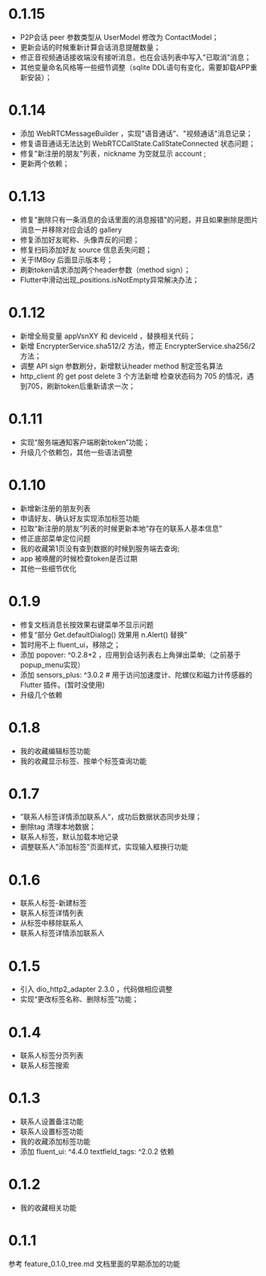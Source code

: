 
# 0.1.15
* P2P会话  peer 参数类型从 UserModel 修改为 ContactModel；
* 更新会话的时候重新计算会话消息提醒数量；
* 修正音视频通话接收端没有接听消息，也在会话列表中写入"已取消"消息；
* 其他变量命名风格等一些细节调整（sqlite DDL语句有变化，需要卸载APP重新安装）；

# 0.1.14
* 添加 WebRTCMessageBuilder ，实现"语音通话"、"视频通话"消息记录；
* 修复语音通话无法达到 WebRTCCallState.CallStateConnected 状态问题；
* 修复"新注册的朋友"列表，nickname 为空就显示 account ;
* 更新两个依赖；

# 0.1.13
* 修复"删除只有一条消息的会话里面的消息报错"的问题，并且如果删除是图片消息一并移除对应会话的 gallery
* 修复添加好友昵称、头像弄反的问题；
* 修复扫码添加好友 source 信息丢失问题；
* 关于IMBoy 后面显示版本号；
* 刷新token请求添加两个header参数（method sign）；
* Flutter中滑动出现_positions.isNotEmpty异常解决办法；

# 0.1.12
* 新增全局变量 appVsnXY 和 deviceId ，替换相关代码；
* 新增 EncrypterService.sha512/2 方法，修正 EncrypterService.sha256/2 方法；
* 调整 API sign 参数刷分，新增默认header method 制定签名算法
* http_client 的 get post delete 3 个方法新增 检查状态码为 705 的情况，遇到705，刷新token后重新请求一次； 

# 0.1.11
* 实现“服务端通知客户端刷新token”功能；
* 升级几个依赖包，其他一些语法调整

# 0.1.10
* 新增新注册的朋友列表
* 申请好友、确认好友实现添加标签功能
* 拉取“新注册的朋友”列表的时候更新本地“存在的联系人基本信息”
* 修正底部菜单定位问题
* 我的收藏第1页没有查到数据的时候到服务端去查询; 
* app 被唤醒的时候检查token是否过期
* 其他一些细节优化

# 0.1.9
* 修复文档消息长按效果右键菜单不显示问题
* 修复“部分 Get.defaultDialog() 效果用 n.Alert() 替换”
* 暂时用不上 fluent_ui，移除之；
* 添加 popover: ^0.2.8+2 ，应用到会话列表右上角弹出菜单;（之前基于 popup_menu实现）
* 添加 sensors_plus: ^3.0.2 # 用于访问加速度计、陀螺仪和磁力计传感器的 Flutter 插件。(暂时没使用)
* 升级几个依赖


# 0.1.8
* 我的收藏编辑标签功能
* 我的收藏显示标签、按单个标签查询功能

# 0.1.7
* ”联系人标签详情添加联系人“，成功后数据状态同步处理；
* 删除tag 清理本地数据；
* 联系人标签，默认加载本地记录
* 调整联系人"添加标签"页面样式，实现输入框换行功能


# 0.1.6
* 联系人标签-新建标签
* 联系人标签详情列表
* 从标签中移除联系人
* 联系人标签详情添加联系人

# 0.1.5
* 引入 dio_http2_adapter 2.3.0 ，代码做相应调整
* 实现“更改标签名称、删除标签”功能；

# 0.1.4
* 联系人标签分页列表
* 联系人标签搜索

# 0.1.3
* 联系人设置备注功能
* 联系人设置标签功能
* 我的收藏添加标签功能
* 添加 fluent_ui: ^4.4.0  textfield_tags: ^2.0.2 依赖


# 0.1.2
* 我的收藏相关功能


# 0.1.1
参考 feature_0.1.0_tree.md 文档里面的早期添加的功能
